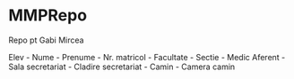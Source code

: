 # MMPRepo
Repo pt Gabi Mircea

Elev - Nume
     - Prenume
     - Nr. matricol
     - Facultate
     - Sectie
     - Medic Aferent
     - Sala secretariat
     - Cladire secretariat
     - Camin
     - Camera camin
     
